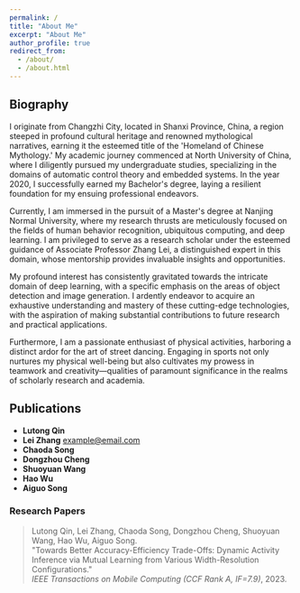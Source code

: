 ```yaml
---
permalink: /
title: "About Me"
excerpt: "About Me"
author_profile: true
redirect_from: 
  - /about/
  - /about.html
---
```


## Biography

I originate from Changzhi City, located in Shanxi Province, China, a region steeped in profound cultural heritage and renowned mythological narratives, earning it the esteemed title of the 'Homeland of Chinese Mythology.' My academic journey commenced at North University of China, where I diligently pursued my undergraduate studies, specializing in the domains of automatic control theory and embedded systems. In the year 2020, I successfully earned my Bachelor's degree, laying a resilient foundation for my ensuing professional endeavors.

Currently, I am immersed in the pursuit of a Master's degree at Nanjing Normal University, where my research thrusts are meticulously focused on the fields of human behavior recognition, ubiquitous computing, and deep learning. I am privileged to serve as a research scholar under the esteemed guidance of Associate Professor Zhang Lei, a distinguished expert in this domain, whose mentorship provides invaluable insights and opportunities.

My profound interest has consistently gravitated towards the intricate domain of deep learning, with a specific emphasis on the areas of object detection and image generation. I ardently endeavor to acquire an exhaustive understanding and mastery of these cutting-edge technologies, with the aspiration of making substantial contributions to future research and practical applications.

Furthermore, I am a passionate enthusiast of physical activities, harboring a distinct ardor for the art of street dancing. Engaging in sports not only nurtures my physical well-being but also cultivates my prowess in teamwork and creativity—qualities of paramount significance in the realms of scholarly research and academia.

## Publications

- **Lutong Qin**
- **Lei Zhang** <example@email.com>
- **Chaoda Song**
- **Dongzhou Cheng**
- **Shuoyuan Wang**
- **Hao Wu**
- **Aiguo Song**

### Research Papers

> Lutong Qin, Lei Zhang, Chaoda Song, Dongzhou Cheng, Shuoyuan Wang, Hao Wu, Aiguo Song.  
> "Towards Better Accuracy-Efficiency Trade-Offs: Dynamic Activity Inference via Mutual Learning from Various Width-Resolution Configurations."  
> *IEEE Transactions on Mobile Computing (CCF Rank A, IF=7.9)*, 2023.
